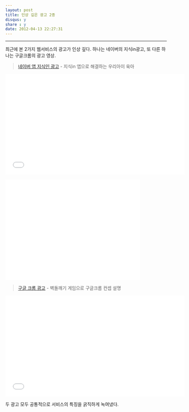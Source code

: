 ```yaml
---
layout: post
title: 인상 깊은 광고 2종
disqus: y
share : y
date: 2012-04-13 22:27:31
---
```




---


최근에 본 2가지 웹서비스의 광고가 인상 깊다. 하나는 네이버의 지식in광고, 또 다른 하나는 구글크롬의 광고 영상.  

> [네이버 앱 지식인 광고](http://www.youtube.com/watch?v=zixmVa_EyGQ) - 지식in 앱으로 해결하는 우리아이 육아

<object width="560" height="315"><param name="movie" value="//www.youtube.com/v/zixmVa_EyGQ?hl=ko_KR&amp;version=3"></param><param name="allowFullScreen" value="true"></param><param name="allowscriptaccess" value="always"></param><embed src="//www.youtube.com/v/zixmVa_EyGQ?hl=ko_KR&amp;version=3" type="application/x-shockwave-flash" width="560" height="315" allowscriptaccess="always" allowfullscreen="true"></embed></object>

> 

<iframe width="420" height="315" src="//www.youtube.com/embed/IdxCs-jVPDc" frameborder="0" allowfullscreen></iframe>


> [구글 크롬 광고](http://www.youtube.com/watch?v=SHZFsJKlsuA)  - 벽돌깨기 게임으로 구글크롬 컨셉 설명 
>

<object width="560" height="315"><param name="movie" value="//www.youtube.com/v/SHZFsJKlsuA?hl=ko_KR&amp;version=3"></param><param name="allowFullScreen" value="true"></param><param name="allowscriptaccess" value="always"></param><embed src="//www.youtube.com/v/SHZFsJKlsuA?hl=ko_KR&amp;version=3" type="application/x-shockwave-flash" width="560" height="315" allowscriptaccess="always" allowfullscreen="true"></embed></object>


두 광고 모두 공통적으로 서비스의 특징을 굵직하게 녹여냈다.  